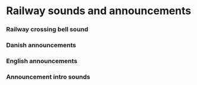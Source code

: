 # Railway sounds and announcements

### Railway crossing bell sound
 
### Danish announcements

### English announcements

### Announcement intro sounds
